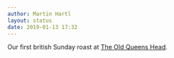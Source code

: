 ```yaml
---
author: Martin Hartl
layout: status
date: 2019-01-13 17:32
---
```

Our first british Sunday roast at [The Old Queens Head](https://theoldqueenshead.com).